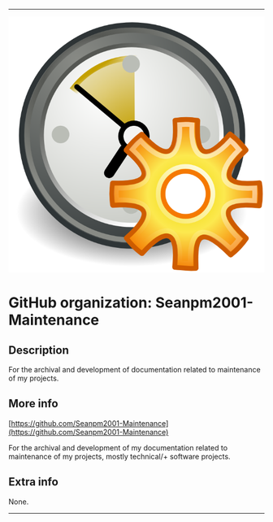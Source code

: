 
***

![MaintenanceIcon.png failed to load. The file may be missing or corrupt. Check the file path for errors first.](/AdditionalInfo/2/Seanpm2001-Maintenance/MaintenanceIcon.png)

# GitHub organization: Seanpm2001-Maintenance

## Description

For the archival and development of documentation related to maintenance of my projects.

## More info

[https://github.com/Seanpm2001-Maintenance](https://github.com/Seanpm2001-Maintenance)

For the archival and development of my documentation related to maintenance of my projects, mostly technical/+ software projects.

## Extra info

None.

***
